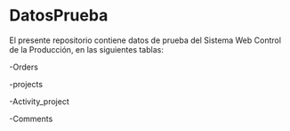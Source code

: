 # DatosPrueba
El presente repositorio contiene datos de prueba del Sistema Web Control de la Producción, en las siguientes tablas:

-Orders

-projects

-Activity_project

-Comments
